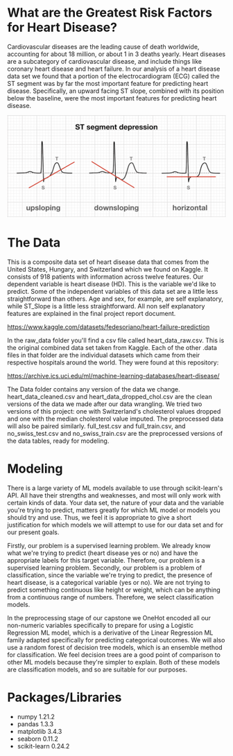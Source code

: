 # What are the Greatest Risk Factors for Heart Disease?

Cardiovascular diseases are the leading cause of death worldwide, accounting for about 18 million, or about 1 in 3 deaths yearly. Heart diseases are a subcategory of cardiovascular disease, and include things like coronary heart disease and heart failure. In our analysis of a heart disease data set we found that a portion of the electrocardiogram (ECG) called the ST segment was by far the most important feature for predicting heart disease. Specifically, an upward facing ST slope, combined with its position below the baseline, were the most important features for predicting heart disease.

![ST_slope](ST-segment-depression-upsloping-downsloping-horizontal.png)

# The Data

This is a composite data set of heart disease data that comes from the United States, Hungary, and Switzerland which we found on Kaggle. It consists of 918 patients with information across twelve features. Our dependent variable is heart disease (HD). This is the variable we'd like to predict. Some of the independent variables of this data set are a little less straightforward than others. Age and sex, for example, are self explanatory, while ST_Slope is a little less straightforward. All non self explanatory features are explained in the final project report document. 

https://www.kaggle.com/datasets/fedesoriano/heart-failure-prediction

In the raw_data folder you'll find a csv file called heart_data_raw.csv. This is the original combined data set taken from Kaggle. Each of the other .data files in that folder are the individual datasets which came from their respective hospitals around the world. They were found at this repository:

https://archive.ics.uci.edu/ml/machine-learning-databases/heart-disease/

The Data folder contains any version of the data we change. heart_data_cleaned.csv and heart_data_dropped_chol.csv are the clean versions of the data we made after our data wrangling. We tried two versions of this project: one with Switzerland's cholesterol values dropped and one with the median cholesterol value imputed. The preprocessed data will also be paired similarly. full_test.csv and full_train.csv, and no_swiss_test.csv and no_swiss_train.csv are the preprocessed versions of the data tables, ready for modeling.

# Modeling

There is a large variety of ML models available to use through scikit-learn's API. All have their strengths and weaknesses, and most will only work with certain kinds of data. Your data set, the nature of your data and the variable you're trying to predict, matters greatly for which ML model or models you should try and use. Thus, we feel it is appropriate to give a short justification for which models we will attempt to use for our data set and for our present goals.

Firstly, our problem is a supervised learning problem. We already know what we're trying to predict (heart disease yes or no) and have the appropriate labels for this target variable. Therefore, our problem is a supervised learning problem. Secondly, our problem is a problem of classification, since the variable we're trying to predict, the presence of heart disease, is a categorical variable (yes or no). We are not trying to predict something continuous like height or weight, which can be anything from a continuous range of numbers. Therefore, we select classification models. 

In the preprocessing stage of our capstone we OneHot encoded all our non-numeric variables specifically to prepare for using a Logistic Regression ML model, which is a derivative of the Linear Regression ML family adapted specifically for predicting categorical outcomes. We will also use a random forest of decision tree models, which is an ensemble method for classification. We feel decision trees are a good point of comparison to other ML models because they're simpler to explain. Both of these models are classification models, and so are suitable for our purposes.

# Packages/Libraries

- numpy 1.21.2
- pandas 1.3.3
- matplotlib 3.4.3
- seaborn 0.11.2
- scikit-learn 0.24.2